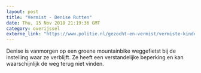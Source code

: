 ```yaml
---
layout: post
title: "Vermist - Denise Rutten"
date: Thu, 15 Nov 2018 21:19:36 GMT
category: overijssel
externe_link: "https://www.politie.nl/gezocht-en-vermist/vermiste-kinderen/2018/november/denise-rutten.html"
---
```


Denise is vanmorgen op een groene mountainbike weggefietst bij de instelling waar ze verblijft. Ze heeft een verstandelijke beperking en kan waarschijnlijk de weg terug niet vinden.
